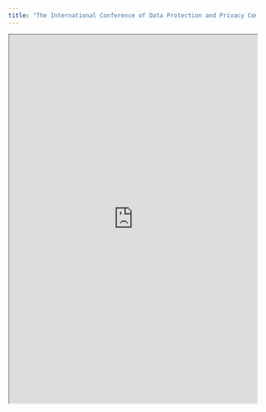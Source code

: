 ```yaml
---
title: "The International Conference of Data Protection and Privacy Commissioners"
---
```



<iframe height="750" width="100%" src="https://ewelton.github.io/ktest/wiki.html#The%20International%20Conference%20of%20Data%20Protection%20and%20Privacy%20Commissioners"></iframe>
